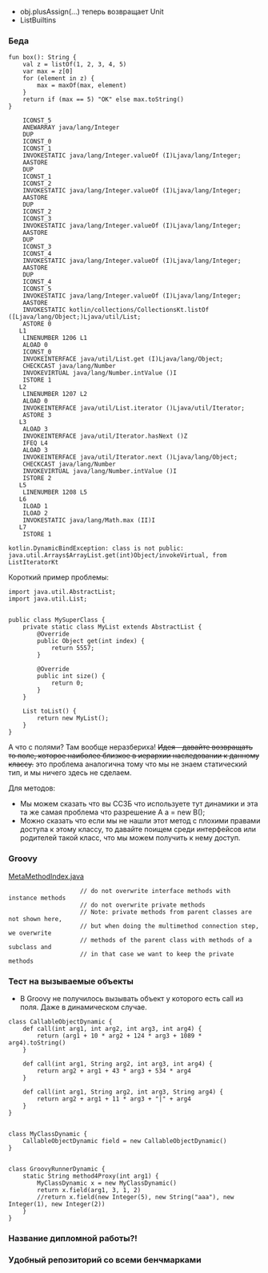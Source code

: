 - obj.plusAssign(...) теперь возвращает Unit
- ListBuiltins

### Беда

```
fun box(): String {
    val z = listOf(1, 2, 3, 4, 5)
    var max = z[0]
    for (element in z) {
        max = maxOf(max, element)
    }
    return if (max == 5) "OK" else max.toString()
}
```

```
    ICONST_5
    ANEWARRAY java/lang/Integer
    DUP
    ICONST_0
    ICONST_1
    INVOKESTATIC java/lang/Integer.valueOf (I)Ljava/lang/Integer;
    AASTORE
    DUP
    ICONST_1
    ICONST_2
    INVOKESTATIC java/lang/Integer.valueOf (I)Ljava/lang/Integer;
    AASTORE
    DUP
    ICONST_2
    ICONST_3
    INVOKESTATIC java/lang/Integer.valueOf (I)Ljava/lang/Integer;
    AASTORE
    DUP
    ICONST_3
    ICONST_4
    INVOKESTATIC java/lang/Integer.valueOf (I)Ljava/lang/Integer;
    AASTORE
    DUP
    ICONST_4
    ICONST_5
    INVOKESTATIC java/lang/Integer.valueOf (I)Ljava/lang/Integer;
    AASTORE
    INVOKESTATIC kotlin/collections/CollectionsKt.listOf ([Ljava/lang/Object;)Ljava/util/List;
    ASTORE 0
   L1
    LINENUMBER 1206 L1
    ALOAD 0
    ICONST_0
    INVOKEINTERFACE java/util/List.get (I)Ljava/lang/Object;
    CHECKCAST java/lang/Number
    INVOKEVIRTUAL java/lang/Number.intValue ()I
    ISTORE 1
   L2
    LINENUMBER 1207 L2
    ALOAD 0
    INVOKEINTERFACE java/util/List.iterator ()Ljava/util/Iterator;
    ASTORE 3
   L3
    ALOAD 3
    INVOKEINTERFACE java/util/Iterator.hasNext ()Z
    IFEQ L4
    ALOAD 3
    INVOKEINTERFACE java/util/Iterator.next ()Ljava/lang/Object;
    CHECKCAST java/lang/Number
    INVOKEVIRTUAL java/lang/Number.intValue ()I
    ISTORE 2
   L5
    LINENUMBER 1208 L5
   L6
    ILOAD 1
    ILOAD 2
    INVOKESTATIC java/lang/Math.max (II)I
   L7
    ISTORE 1
```

```
kotlin.DynamicBindException: class is not public: java.util.Arrays$ArrayList.get(int)Object/invokeVirtual, from ListIteratorKt
```

Короткий пример проблемы:

```
import java.util.AbstractList;
import java.util.List;


public class MySuperClass {
    private static class MyList extends AbstractList {
        @Override
        public Object get(int index) {
            return 5557;
        }

        @Override
        public int size() {
            return 0;
        }
    }

    List toList() {
        return new MyList();
    }
}
```


А что с полями? Там вообще неразбериха! ~~Идея - давайте возвращать то поле, которое наиболее близкое в иерархии наследовании к данному классу.~~ это проблема аналогична тому что мы не знаем статический тип, и мы ничего здесь не сделаем.

Для методов:
- Мы можем сказать что вы ССЗБ что используете тут динамики и эта та же самая проблема что разрешение A a = new B();
- Можно сказать что если мы не нашли этот метод с плохими правами доступа к этому классу, то давайте поищем среди интерфейсов или родителей такой класс, что мы можем получить к нему доступ.


### Groovy

[MetaMethodIndex.java](https://github.com/groovy/groovy-core/blob/master/src/main/org/codehaus/groovy/runtime/metaclass/MetaMethodIndex.java#L372)
```
                    // do not overwrite interface methods with instance methods
                    // do not overwrite private methods
                    // Note: private methods from parent classes are not shown here,
                    // but when doing the multimethod connection step, we overwrite
                    // methods of the parent class with methods of a subclass and
                    // in that case we want to keep the private methods
```


### Тест на вызываемые объекты

- В Groovy не получилось вызывать объект у которого есть call из поля. Даже в динамическом случае.

```
class CallableObjectDynamic {
    def call(int arg1, int arg2, int arg3, int arg4) {
        return (arg1 + 10 * arg2 + 124 * arg3 + 1089 * arg4).toString()
    }

    def call(int arg1, String arg2, int arg3, int arg4) {
        return arg2 + arg1 + 43 * arg3 + 534 * arg4
    }

    def call(int arg1, String arg2, int arg3, String arg4) {
        return arg2 + arg1 + 11 * arg3 + "|" + arg4
    }
}


class MyClassDynamic {
    CallableObjectDynamic field = new CallableObjectDynamic()
}


class GroovyRunnerDynamic {
    static String method4Proxy(int arg1) {
        MyClassDynamic x = new MyClassDynamic()
        return x.field(arg1, 3, 1, 2)
        //return x.field(new Integer(5), new String("aaa"), new Integer(1), new Integer(2))
    }
}
```





### Название дипломной работы?!


### Удобный репозиторий со всеми бенчмарками
